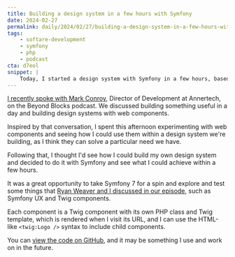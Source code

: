```yaml
---
title: Building a design system in a few hours with Symfony
date: 2024-02-27
permalink: daily/2024/02/27/building-a-design-system-in-a-few-hours-with-symfony
tags:
    - softare-development
    - symfony
    - php
    - podcast
cta: d7eol
snippet: |
    Today, I started a design system with Symfony in a few hours, based on recent podcast episodes with Mark Conroy and Ryan Weaver.
---
```


[I recently spoke with Mark Conroy][mark], Director of Development at Annertech, on the Beyond Blocks podcast.
We discussed building something useful in a day and building design systems with web components.

Inspired by that conversation, I spent this afternoon experimenting with web components and seeing how I could use them within a design system we're building, as I think they can solve a particular need we have.

Following that, I thought I'd see how I could build my own design system and decided to do it with Symfony and see what I could achieve within a few hours.

It was a great opportunity to take Symfony 7 for a spin and explore and test some things that [Ryan Weaver and I discussed in our episode][ryan], such as Symfony UX and Twig components.

Each component is a Twig component with its own PHP class and Twig template, which is rendered when I visit its URL, and I can use the HTML-like `<twig:Logo />` syntax to include child components.

You can [view the code on GitHub][repo], and it may be something I use and work on in the future.

[mark]: {{site.url}}/podcast/11-mark-conroy
[repo]: https://github.com/opdavies/symfony-design-system
[ryan]: {{site.url}}/podcast/10-ryan-weaver-symfonycasts
